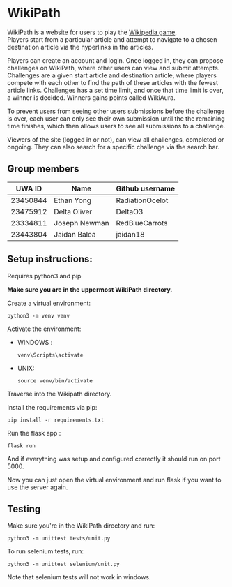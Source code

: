 # WikiPath

WikiPath is a website for users to play the [Wikipedia game](https://en.wikipedia.org/wiki/Wikipedia:Wiki_Game). <br>Players start from a particular article and attempt to navigate to a chosen destination article via the hyperlinks in the articles.

Players can create an account and login. Once logged in, they can propose challenges on WikiPath, where other users can view and submit attempts. Challenges are a given start article and destination article, where players compete with each other to find the path of these articles with the fewest article links. Challenges has a set time limit, and once that time limit is over, a winner is decided. Winners gains points called WikiAura.

To prevent users from seeing other users submissions before the challenge is over, each user can only see their own submission until the the remaining time finishes, which then allows users to see all submissions to a challenge.

Viewers of the site (logged in or not), can view all challenges, completed or ongoing. They can also search for a specific challenge via the search bar.

## Group members

| UWA ID   | Name          | Github username |
| -------- | ------------- | --------------- |
| 23450844 | Ethan Yong    | RadiationOcelot |
| 23475912 | Delta Oliver  | DeltaO3         |
| 23334811 | Joseph Newman | RedBlueCarrots  |
| 23443804 | Jaidan Balea  | jaidan18        |

## Setup instructions:

Requires python3 and pip

**Make sure you are in the uppermost WikiPath directory.**

Create a virtual environment:

```
python3 -m venv venv
```

Activate the environment:

- WINDOWS :

  ```
  venv\Scripts\activate
  ```

- UNIX:
  ```
  source venv/bin/activate
  ```

Traverse into the Wikipath directory.

Install the requirements via pip:

```
pip install -r requirements.txt
```

Run the flask app :

```
flask run
```

And if everything was setup and configured correctly it should run on port 5000.

Now you can just open the virtual environment and run flask if you want to use the server again.

## Testing

Make sure you're in the WikiPath directory and run:

```
python3 -m unittest tests/unit.py
```

To run selenium tests, run:

```
python3 -m unittest selenium/unit.py
```

Note that selenium tests will not work in windows.
